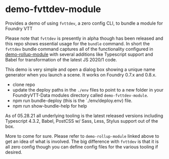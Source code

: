 # demo-fvttdev-module
Provides a demo of using `fvttdev`, a zero config CLI, to bundle a module for Foundry VTT

Please note that `fvttdev` is presently in alpha though has been released and this repo shows essential usage for 
the `bundle` command. In short the `fvttdev` bundle command captures all of the functionality configured in 
[demo-rollup-module](https://github.com/typhonjs-fvtt/demo-rollup-module) with several additions like Typescript 
support and Babel for transformation of the latest JS 2020/1 code.

This demo is very simple and open a dialog box showing a unique name generator when you launch a scene. It works on 
Foundry 0.7.x and 0.8.x.

- clone repo
- update the deploy paths in the `./env` files to point to a new folder in your FoundryVTT-Data modules directory
called `demo-fvttdev-module`.
- npm run bundle-deploy  (this is the `./env/deploy.env) file. 
- npm run show-bundle-help for help

As of 05.28.21 all underlying tooling is the latest released versions including Typescript 4.3.2, Babel, PostCSS w/ 
Sass, Less, Stylus support out of the box.

More to come for sure. Please refer to `demo-rollup-module` linked above to get an idea of what is involved. The 
big difference with `fvttdev` is that it is all zero config though you can define config files for the various tooling
if desired. 
